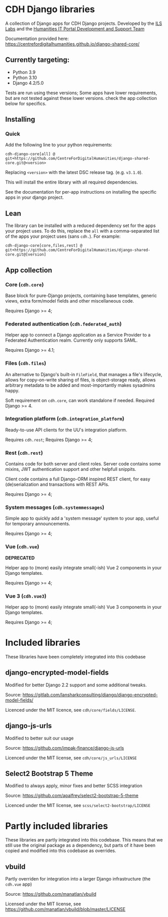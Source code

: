 # CDH Django libraries

A collection of Django apps for CDH Django projects. Developed by the 
[ILS Labs](https://github.com/UiL-OTS-labs) and the 
[Humanities IT Portal Development and Support Team](https://github.com/orgs/CentreForDigitalHumanities/teams/portal-development)

Documentation provided here: https://centrefordigitalhumanities.github.io/django-shared-core/

## Currently targeting:
- Python 3.9
- Python 3.10
- Django 4.2/5.0

Tests are run using these versions; Some apps have lower requirements, but are 
not tested against these lower versions. check the app collection below for
specifics.

## Installing

### Quick

Add the following line to your python requirements:

``cdh-django-core[all] @ git+https://github.com/CentreForDigitalHumanities/django-shared-core.git@<version>``

Replacing ``<version>`` with the latest DSC release tag. (e.g. ``v3.1.0``).

This will install the entire library with all required dependencies.

See the documentation for per-app instructions on installing the specific apps 
in your django project.

## Lean

The library can be installed with a reduced dependency set for the apps your
project uses. To do this, replace the ``all`` with a comma-separated list of
the apps your project uses (sans ``cdh.``). For example:

``cdh-django-core[core,files,rest] @ git+https://github.com/CentreForDigitalHumanities/django-shared-core.git@[version]``


## App collection

### Core (``cdh.core``)

Base block for pure-Django projects, containing base templates, generic views,
extra form/model fields and other miscellaneous code.

Requires Django >= 4;

### Federated authentication (``cdh.federated_auth``)

Helper app to connect a Django application as a Service Provider to a Federated
Authentication realm. Currently only supports SAML.

Requires Django >= 4.1;

### Files (``cdh.files``)

An alternative to Django's built-in `FileField`, that manages a file's 
lifecycle, allows for copy-on-write sharing of files, is object-storage ready,
allows arbitrary metadata to be added and most-importantly makes sysadmins 
happy.

Soft requirement on ``cdh.core``, can work standalone if needed.
Required Django >= 4.

### Integration platform (``cdh.integration_platform``)

Ready-to-use API clients for the UU's integration platform.

Requires ``cdh.rest``;
Requires Django >= 4;

### Rest (``cdh.rest``)

Contains code for both server and client roles. Server code contains some mixins,
JWT authentication support and other helpfull snippits.

Client code contains a full Django-ORM inspired REST client, for easy
(de)serialization and transactions with REST APIs.

Requires Django >= 4;

### System messages (``cdh.systemmessages``)

Simple app to quickly add a 'system message' system to your app, useful for
temporary announcements. 

Requires Django >= 4;

### Vue (``cdh.vue``)

**DEPRECATED**

Helper app to (more) easily integrate small(-ish) Vue 2 components in your Django
templates.

Requires Django >= 4;

### Vue 3 (``cdh.vue3``)

Helper app to (more) easily integrate small(-ish) Vue 3 components in your Django
templates.

Requires Django >= 4;

# Included libraries
These libraries have been completely integrated into this codebase

## django-encrypted-model-fields 
Modified for better Django 2.2 support and some additional tweaks.

Source: https://gitlab.com/lansharkconsulting/django/django-encrypted-model-fields/

Licenced under the MIT licence, see `cdh/core/fields/LICENSE`.

## django-js-urls
Modified to better suit our usage

Source: https://github.com/impak-finance/django-js-urls

Licenced under the MIT license, see `cdh/core/js_urls/LICENSE`

## Select2 Bootstrap 5 Theme
Modified to always apply, minor fixes and better SCSS integration

Source: https://github.com/apalfrey/select2-bootstrap-5-theme

Licenced under the MIT license, see `scss/select2-bootstrap/LICENSE`

# Partly included libraries
These libraries are partly integrated into this codebase. 
This means that we still use the original package as a dependency, but parts of it have been copied and 
modified into this codebase as overrides. 

## vbuild
Partly overriden for integration into a larger Django infrastructure (the ``cdh.vue`` app)

Source: https://github.com/manatlan/vbuild

Licensed under the MIT license, see https://github.com/manatlan/vbuild/blob/master/LICENSE
